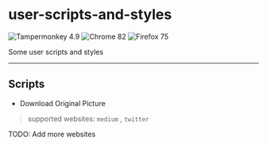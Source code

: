 # user-scripts-and-styles
![Tampermonkey 4.9](https://img.shields.io/badge/%F0%9F%90%92%20Tampermonkey-4.9-lightgrey.svg?style=flat-square&labelColor=999&color=555)
![Chrome 82](https://img.shields.io/static/v1.svg?style=flat-square&label=Chrome&message=82&color=yellow&labelColor=999&logo=google-chrome&logoColor=fff)
![Firefox 75](https://img.shields.io/static/v1.svg?style=flat-square&label=Firefox&message=75&color=8021ef&labelColor=999&logo=mozilla-firefox&logoColor=fff)

Some user scripts and styles

---

## Scripts

- Download Original Picture

> supported websites: `medium` , `twitter`

TODO: Add more websites
